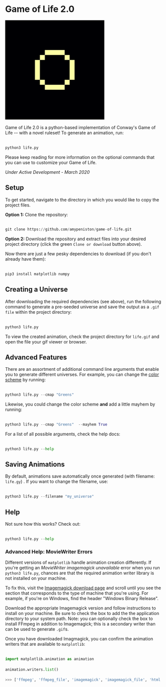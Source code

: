 
  

# Game of Life 2.0

![Game of Life 2.0 Icon](https://raw.githubusercontent.com/amypeniston/game-of-life/master/assets/icon.gif)

Game of Life 2.0 is a python-based implementation of Conway's Game of Life -- with a novel ruleset! To generate an animation, run:

  

```python

python3 life.py

```

Please keep reading for more information on the optional commands that you can use to customize your Game of Life.

  

*Under Active Development - March 2020*

  

## Setup

  

To get started, navigate to the directory in which you would like to copy the project files.

  

**Option 1:** Clone the repository:

```python

git clone https://github.com/amypeniston/game-of-life.git

```

**Option 2:** Download the repository and extract files into your desired project directory (click the green `Clone or download` button above).

  

Now there are just a few pesky dependencies to download (if you don't already have them):

  

```python

pip3 install matplotlib numpy

```

  
  



  

## Creating a Universe

  

After downloading the required dependencies (see above), run the following command to generate a pre-seeded universe and save the output as a `.gif file` within the project directory:

  

```python

python3 life.py

```

  

To view the created animation, check the project directory for `life.gif` and open the file your gif viewer or browser.

  

## Advanced Features

  

There are an assortment of additional command line arguments that enable you to generate different universes. For example, you can change the [color scheme](https://matplotlib.org/3.1.0/gallery/color/colormap_reference.html?highlight=colormap) by running:

  

```python

python3 life.py --cmap "Greens"

```

  

Likewise, you could change the color scheme **and** add a little mayhem by running:

  

```python

python3 life.py --cmap "Greens"  --mayhem True

```

  

For a list of all possible arguments, check the help docs:

  

```python

python3 life.py --help

```

  

## Saving Animations

  

By default, animations save automatically once generated (with filename: `life.gy`) . If you want to change the filename, use:

  

```python

python3 life.py --filename "my_universe"

```

## Help

Not sure how this works? Check out:

```python

python3 life.py --help

```

### Advanced Help: MovieWriter Errors

  

Different versions of `matplotlib` handle animation creation differently. If you're getting an *MovieWriter imagemagick unavailable* error when you run `python3 life.py`, chances are that the required animation writer library is not installed on your machine.

  

To fix this, visit the [Imagemagick download page](https://imagemagick.org/script/download.php) and scroll until you see the section that corresponds to the type of machine that you're using. For example, if you're on Windows, find the header "Windows Binary Release".

  

Download the appropriate Imagemagick version and follow instructions to install on your machine. Be sure to check the box to add the the application directory to your system path. Note: you can optionally check the box to install FFmpeg in addition to Imagemagick; this is a secondary writer than can be used to generate `.gif`s.

  

Once you have downloaded Imagmagick, you can confirm the animation writers that are available to `matplotlib`:

  

```python

import matplotlib.animation as animation

animation.writers.list()

>>> ['ffmpeg', 'ffmpeg_file', 'imagemagick', 'imagemagick_file', 'html'] # For example

```
